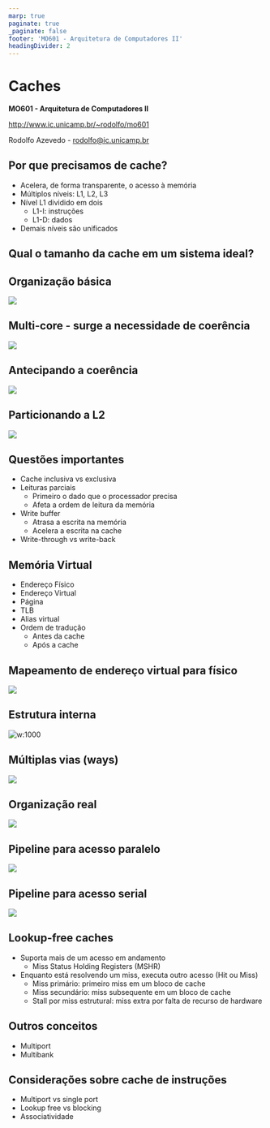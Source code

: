 ```yaml
---
marp: true
paginate: true
_paginate: false
footer: 'MO601 - Arquitetura de Computadores II'
headingDivider: 2
---
```

# Caches

**MO601 - Arquitetura de Computadores II**

http://www.ic.unicamp.br/~rodolfo/mo601

Rodolfo Azevedo - rodolfo@ic.unicamp.br

## Por que precisamos de cache?

* Acelera, de forma transparente, o acesso à memória
* Múltiplos níveis: L1, L2, L3
* Nível L1 dividido em dois
  * L1-I: instruções
  * L1-D: dados
* Demais níveis são unificados

## Qual o tamanho da cache em um sistema ideal?

## Organização básica

![](cache-hierarquia-basica.png)

## Multi-core - surge a necessidade de coerência

![](cache-multicore-coerencia-l2-l3.png)


## Antecipando a coerência

![](cache-multicore-coerencia-l1-l2.png)

## Particionando a L2

![](cache-multicore-duas-l2.png)

## Questões importantes

* Cache inclusiva vs exclusiva
* Leituras parciais
  * Primeiro o dado que o processador precisa
  * Afeta a ordem de leitura da memória
* Write buffer
  * Atrasa a escrita na memória
  * Acelera a escrita na cache
* Write-through vs write-back  

## Memória Virtual

  * Endereço Físico
  * Endereço Virtual
  * Página
  * TLB
  * Alias virtual
  * Ordem de tradução
    * Antes da cache
    * Após a cache

## Mapeamento de endereço virtual para físico

![](memoria-virtual-address-translation-table.png)

## Estrutura interna

![w:1000](cache-estrutura-interna.png)

## Múltiplas vias (ways)

![](cache-multi-ways.png)

## Organização real

![](cache-organizacao-real.png)

## Pipeline para acesso paralelo

![](cache-pipeline-paralelo.png)

## Pipeline para acesso serial

![](cache-pipeline-serial.png)

## Lookup-free caches

  * Suporta mais de um acesso em andamento
    * Miss Status Holding Registers (MSHR)
  * Enquanto está resolvendo um miss, executa outro acesso (Hit ou Miss)
    * Miss primário: primeiro miss em um bloco de cache
    * Miss secundário: miss subsequente em um bloco de cache
    * Stall por miss estrutural: miss extra por falta de recurso de hardware

## Outros conceitos

* Multiport
* Multibank

## Considerações sobre cache de instruções

* Multiport vs single port
* Lookup free vs blocking
* Associatividade
